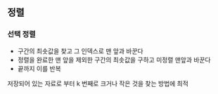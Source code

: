 ## 정렬

### 선택 정렬

- 구간의 최솟값을 찾고 그 인덱스로 맨 앞과 바꾼다
- 정렬을 완료한 맨 앞을 제외한 구간의 최솟값을 구하고 미정렬 맨앞과 바꾼다
- 끝까지 이를 반복

저장되어 있는 자료로 부터 k 번째로 크거나  작은 것을 찾는 방법에 최적
